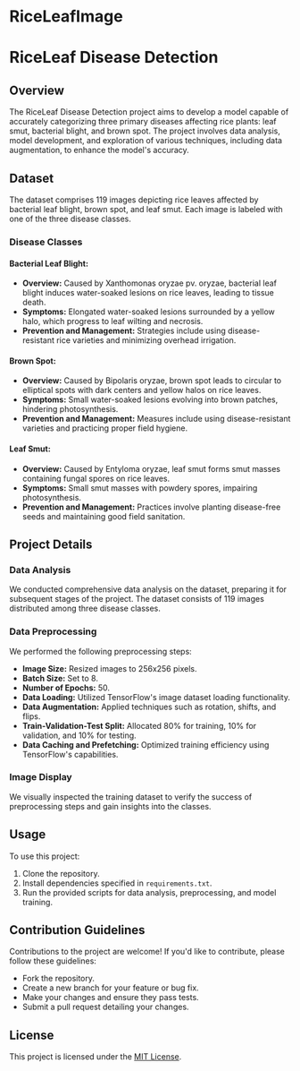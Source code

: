 # RiceLeafImage
# RiceLeaf Disease Detection

## Overview
The RiceLeaf Disease Detection project aims to develop a model capable of accurately categorizing three primary diseases affecting rice plants: leaf smut, bacterial blight, and brown spot. The project involves data analysis, model development, and exploration of various techniques, including data augmentation, to enhance the model's accuracy.

## Dataset
The dataset comprises 119 images depicting rice leaves affected by bacterial leaf blight, brown spot, and leaf smut. Each image is labeled with one of the three disease classes.

### Disease Classes
#### Bacterial Leaf Blight:
- **Overview:** Caused by Xanthomonas oryzae pv. oryzae, bacterial leaf blight induces water-soaked lesions on rice leaves, leading to tissue death.
- **Symptoms:** Elongated water-soaked lesions surrounded by a yellow halo, which progress to leaf wilting and necrosis.
- **Prevention and Management:** Strategies include using disease-resistant rice varieties and minimizing overhead irrigation.

#### Brown Spot:
- **Overview:** Caused by Bipolaris oryzae, brown spot leads to circular to elliptical spots with dark centers and yellow halos on rice leaves.
- **Symptoms:** Small water-soaked lesions evolving into brown patches, hindering photosynthesis.
- **Prevention and Management:** Measures include using disease-resistant varieties and practicing proper field hygiene.

#### Leaf Smut:
- **Overview:** Caused by Entyloma oryzae, leaf smut forms smut masses containing fungal spores on rice leaves.
- **Symptoms:** Small smut masses with powdery spores, impairing photosynthesis.
- **Prevention and Management:** Practices involve planting disease-free seeds and maintaining good field sanitation.

## Project Details
### Data Analysis
We conducted comprehensive data analysis on the dataset, preparing it for subsequent stages of the project. The dataset consists of 119 images distributed among three disease classes.

### Data Preprocessing
We performed the following preprocessing steps:
- **Image Size:** Resized images to 256x256 pixels.
- **Batch Size:** Set to 8.
- **Number of Epochs:** 50.
- **Data Loading:** Utilized TensorFlow's image dataset loading functionality.
- **Data Augmentation:** Applied techniques such as rotation, shifts, and flips.
- **Train-Validation-Test Split:** Allocated 80% for training, 10% for validation, and 10% for testing.
- **Data Caching and Prefetching:** Optimized training efficiency using TensorFlow's capabilities.

### Image Display
We visually inspected the training dataset to verify the success of preprocessing steps and gain insights into the classes.

## Usage
To use this project:
1. Clone the repository.
2. Install dependencies specified in `requirements.txt`.
3. Run the provided scripts for data analysis, preprocessing, and model training.

## Contribution Guidelines
Contributions to the project are welcome! If you'd like to contribute, please follow these guidelines:
- Fork the repository.
- Create a new branch for your feature or bug fix.
- Make your changes and ensure they pass tests.
- Submit a pull request detailing your changes.

## License
This project is licensed under the [MIT License](LICENSE).
